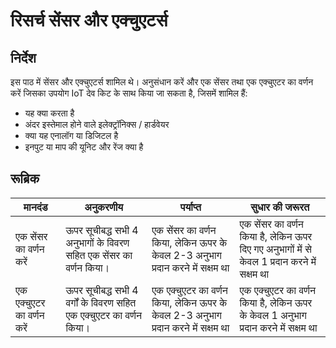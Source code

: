 # रिसर्च सेंसर और एक्चुएटर्स

## निर्देश

इस पाठ में सेंसर और एक्चुएटर्स शामिल थे। अनुसंधान करें और एक सेंसर तथा एक एक्चुएटर का वर्णन करें जिसका उपयोग IoT देव किट के साथ किया जा सकता है, जिसमें शामिल हैं:

* यह क्या करता है
* अंदर इस्तेमाल होने वाले इलेक्ट्रॉनिक्स / हार्डवेयर
* क्या यह एनालॉग या डिजिटल है
* इनपुट या माप की यूनिट और रेंज क्या है

## रूब्रिक

| मानदंड | अनुकरणीय | पर्याप्त | सुधार की जरूरत |
| -------- | ------------- | -------- | ----------------- |
| एक सेंसर का वर्णन करें | ऊपर सूचीबद्ध सभी 4 अनुभागों के विवरण सहित एक सेंसर का वर्णन किया। | एक सेंसर का वर्णन किया, लेकिन ऊपर के केवल 2-3 अनुभाग प्रदान करने में सक्षम था | एक सेंसर का वर्णन किया है, लेकिन ऊपर दिए गए अनुभागों में से केवल 1 प्रदान करने में सक्षम था |
| एक एक्चुएटर का वर्णन करें | ऊपर सूचीबद्ध सभी 4 वर्गों के विवरण सहित एक एक्चुएटर का वर्णन किया। | एक एक्चुएटर का वर्णन किया, लेकिन ऊपर के केवल 2-3 अनुभाग प्रदान करने में सक्षम था | एक एक्चुएटर का वर्णन किया है, लेकिन ऊपर के केवल 1 अनुभाग प्रदान करने में सक्षम था |
